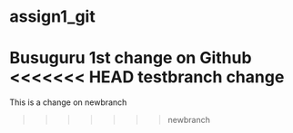 # assign1_git
Busuguru
1st change on Github
<<<<<<< HEAD
testbranch change
=======
This is a change on newbranch
>>>>>>> newbranch
